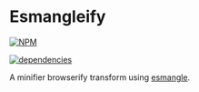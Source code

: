 # Esmangleify

[![NPM](https://nodei.co/npm/esmangleify.png)](https://github.com/bholloway/esmangleify)

[![dependencies](https://david-dm.org/bholloway/esmangleify.svg)](https://github.com/bholloway/esmangleify)

A minifier browserify transform using [esmangle](https://github.com/estools/esmangle).
